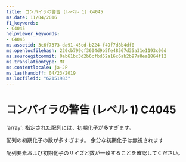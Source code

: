 ```yaml
---
title: コンパイラの警告 (レベル 1) C4045
ms.date: 11/04/2016
f1_keywords:
- C4045
helpviewer_keywords:
- C4045
ms.assetid: 3c6f7373-da91-45cd-b224-f49f7d8b4df0
ms.openlocfilehash: 220cb799cf3604d9b5fe48567d35a31e1193c06d
ms.sourcegitcommit: 0ab61bc3d2b6cfbd52a16c6ab2b97a8ea1864f12
ms.translationtype: MT
ms.contentlocale: ja-JP
ms.lasthandoff: 04/23/2019
ms.locfileid: "62151983"
---
```

# <a name="compiler-warning-level-1-c4045"></a>コンパイラの警告 (レベル 1) C4045

'array': 指定された配列には、初期化子が多すぎます。

配列の初期化子の数が多すぎます。 余分な初期化子は無視されます

配列要素および初期化子のサイズと数が一致することを確認してください。